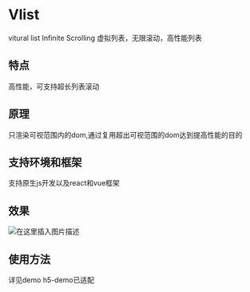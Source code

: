 # Vlist
vitural list Infinite Scrolling 虚拟列表，无限滚动，高性能列表

## 特点
高性能，可支持超长列表滚动

## 原理
只渲染可视范围内的dom,通过复用超出可视范围的dom达到提高性能的目的

## 支持环境和框架
支持原生js开发以及react和vue框架

## 效果
![在这里插入图片描述](https://img-blog.csdnimg.cn/20190215141430134.gif)

## 使用方法
详见demo h5-demo已适配